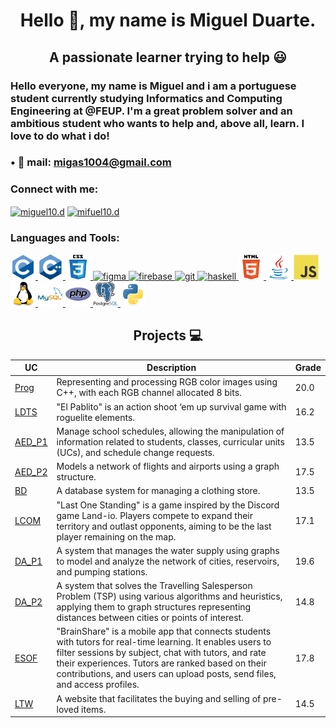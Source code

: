 <h1 align="center">Hello 👋, my name is Miguel Duarte.</h1>
<h2 align = "center" >A passionate learner trying to help 😃</h2>

<h3 >Hello everyone, my name is Miguel and i am a portuguese student currently studying Informatics and Computing Engineering at @FEUP. I'm a great problem solver and an ambitious student who wants to help and, above all, learn. I love to do what i do!
</h3>
<h3>• 📩 mail: <a href="mailto:migas1004@gmail.com">migas1004@gmail.com</a></h3>


<h3 \*align="center*/">Connect with me:</h3>
<p \*align="center"*/>
<a href="http://linkedin.com/in/miguel-duarte-ab23b92b3" target="blank"><img align="center" src="https://raw.githubusercontent.com/rahuldkjain/github-profile-readme-generator/master/src/images/icons/Social/linked-in-alt.svg" alt="miguel10.d" height="30" width="40" /></a>
<a href="https://instagram.com/miguel10.d" target="blank"><img align="center" src="https://raw.githubusercontent.com/rahuldkjain/github-profile-readme-generator/master/src/images/icons/Social/instagram.svg" alt="mifuel10.d" height="30" width="40" /></a>
</p>

<h3 \*align="center"*/>Languages and Tools:</h3>
<p \*align="center"*/> <a href="https://www.cprogramming.com/" target="_blank" rel="noreferrer"> <img src="https://raw.githubusercontent.com/devicons/devicon/master/icons/c/c-original.svg" alt="c" width="40" height="40"/> </a> <a href="https://www.w3schools.com/cpp/" target="_blank" rel="noreferrer"> <img src="https://raw.githubusercontent.com/devicons/devicon/master/icons/cplusplus/cplusplus-original.svg" alt="cplusplus" width="40" height="40"/> </a> <a href="https://www.w3schools.com/css/" target="_blank" rel="noreferrer"> <img src="https://raw.githubusercontent.com/devicons/devicon/master/icons/css3/css3-original-wordmark.svg" alt="css3" width="40" height="40"/> </a> <a href="https://www.figma.com/" target="_blank" rel="noreferrer"> <img src="https://www.vectorlogo.zone/logos/figma/figma-icon.svg" alt="figma" width="40" height="40"/> </a> <a href="https://firebase.google.com/" target="_blank" rel="noreferrer"> <img src="https://www.vectorlogo.zone/logos/firebase/firebase-icon.svg" alt="firebase" width="40" height="40"/> </a> <a href="https://git-scm.com/" target="_blank" rel="noreferrer"> <img src="https://www.vectorlogo.zone/logos/git-scm/git-scm-icon.svg" alt="git" width="40" height="40"/> </a> <a href="https://www.haskell.org/" target="_blank" rel="noreferrer"> <img src="https://upload.wikimedia.org/wikipedia/commons/1/1c/Haskell-Logo.svg" alt="haskell" width="40" height="40"/> </a> <a href="https://www.w3.org/html/" target="_blank" rel="noreferrer"> <img src="https://raw.githubusercontent.com/devicons/devicon/master/icons/html5/html5-original-wordmark.svg" alt="html5" width="40" height="40"/> </a> <a href="https://www.java.com" target="_blank" rel="noreferrer"> <img src="https://raw.githubusercontent.com/devicons/devicon/master/icons/java/java-original.svg" alt="java" width="40" height="40"/> </a> <a href="https://developer.mozilla.org/en-US/docs/Web/JavaScript" target="_blank" rel="noreferrer"> <img src="https://raw.githubusercontent.com/devicons/devicon/master/icons/javascript/javascript-original.svg" alt="javascript" width="40" height="40"/> </a> <a href="https://www.linux.org/" target="_blank" rel="noreferrer"> <img src="https://raw.githubusercontent.com/devicons/devicon/master/icons/linux/linux-original.svg" alt="linux" width="40" height="40"/> </a> <a href="https://www.mysql.com/" target="_blank" rel="noreferrer"> <img src="https://raw.githubusercontent.com/devicons/devicon/master/icons/mysql/mysql-original-wordmark.svg" alt="mysql" width="40" height="40"/> </a> <a href="https://www.php.net" target="_blank" rel="noreferrer"> <img src="https://raw.githubusercontent.com/devicons/devicon/master/icons/php/php-original.svg" alt="php" width="40" height="40"/> </a> <a href="https://www.postgresql.org" target="_blank" rel="noreferrer"> <img src="https://raw.githubusercontent.com/devicons/devicon/master/icons/postgresql/postgresql-original-wordmark.svg" alt="postgresql" width="40" height="40"/> </a> <a href="https://www.python.org" target="_blank" rel="noreferrer"> <img src="https://raw.githubusercontent.com/devicons/devicon/master/icons/python/python-original.svg" alt="python" width="40" height="40"/> </a> </p>

<h2 align="center">
  Projects 💻
 
</h2>
<div align="center">

| UC   | Description                                                                                                                                                   | Grade |
|------|---------------------------------------------------------------------------------------------------------------------------------------------------------------|-------------|
| [Prog](https://github.com/tommyvercetti10/PROG) | Representing and processing RGB color images using C++, with each RGB channel allocated 8 bits. | 20.0 |
| [LDTS](https://github.com/tommyvercetti10/LDTS) | "El Pablito" is an action shoot ‘em up survival game with roguelite elements. | 16.2 |
| [AED_P1](https://github.com/tommyvercetti10/AED_P1) | Manage school schedules, allowing the manipulation of information related to students, classes, curricular units (UCs), and schedule change requests. | 13.5 |
| [AED_P2](https://github.com/tommyvercetti10/AED_P2) | Models a network of flights and airports using a graph structure. | 17.5 |
| [BD](https://github.com/tommyvercetti10/BD) | A database system for managing a clothing store. | 13.5 |
| [LCOM](https://github.com/tommyvercetti10/LCOM) | "Last One Standing" is a game inspired by the Discord game Land-io. Players compete to expand their territory and outlast opponents, aiming to be the last player remaining on the map.  | 17.1 |
| [DA_P1](https://github.com/tommyvercetti10/DA_P1) | A system that manages the water supply using graphs to model and analyze the network of cities, reservoirs, and pumping stations. | 19.6 |
| [DA_P2](https://github.com/tommyvercetti10/DA_P2) | A system that solves the Travelling Salesperson Problem (TSP) using various algorithms and heuristics, applying them to graph structures representing distances between cities or points of interest. | 14.8 |
| [ESOF](https://github.com/tommyvercetti10/ESOF) | "BrainShare" is a mobile app that connects students with tutors for real-time learning. It enables users to filter sessions by subject, chat with tutors, and rate their experiences. Tutors are ranked based on their contributions, and users can upload posts, send files, and access profiles. | 17.8 |
| [LTW](https://github.com/tommyvercetti10/LTW) | A website that facilitates the buying and selling of pre-loved items. | 14.5 |



</div>




<!--
**tommyvercetti10/tommyvercetti10** is a ✨ _special_ ✨ repository because its `README.md` (this file) appears on your GitHub profile.

Here are some ideas to get you started:

- 🔭 I’m currently working on ...
- 🌱 I’m currently learning ...
- 👯 I’m looking to collaborate on ...
- 🤔 I’m looking for help with ...
- 💬 Ask me about ...
- 📫 How to reach me: ...
- 😄 Pronouns: ...
- ⚡ Fun fact: ...
-->
